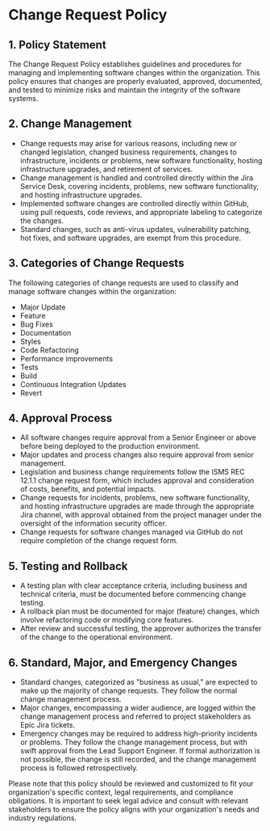 # Change Request Policy

## 1. Policy Statement

The Change Request Policy establishes guidelines and procedures for managing and implementing software changes within the organization. This policy ensures that changes are properly evaluated, approved, documented, and tested to minimize risks and maintain the integrity of the software systems.

## 2. Change Management

- Change requests may arise for various reasons, including new or changed legislation, changed business requirements, changes to infrastructure, incidents or problems, new software functionality, hosting infrastructure upgrades, and retirement of services.
- Change management is handled and controlled directly within the Jira Service Desk, covering incidents, problems, new software functionality, and hosting infrastructure upgrades.
- Implemented software changes are controlled directly within GitHub, using pull requests, code reviews, and appropriate labeling to categorize the changes.
- Standard changes, such as anti-virus updates, vulnerability patching, hot fixes, and software upgrades, are exempt from this procedure.

## 3. Categories of Change Requests

The following categories of change requests are used to classify and manage software changes within the organization:

- Major Update
- Feature
- Bug Fixes
- Documentation
- Styles
- Code Refactoring
- Performance improvements
- Tests
- Build
- Continuous Integration Updates
- Revert

## 4. Approval Process

- All software changes require approval from a Senior Engineer or above before being deployed to the production environment.
- Major updates and process changes also require approval from senior management.
- Legislation and business change requirements follow the ISMS REC 12.1.1 change request form, which includes approval and consideration of costs, benefits, and potential impacts.
- Change requests for incidents, problems, new software functionality, and hosting infrastructure upgrades are made through the appropriate Jira channel, with approval obtained from the project manager under the oversight of the information security officer.
- Change requests for software changes managed via GitHub do not require completion of the change request form.

## 5. Testing and Rollback

- A testing plan with clear acceptance criteria, including business and technical criteria, must be documented before commencing change testing.
- A rollback plan must be documented for major (feature) changes, which involve refactoring code or modifying core features.
- After review and successful testing, the approver authorizes the transfer of the change to the operational environment.

## 6. Standard, Major, and Emergency Changes

- Standard changes, categorized as "business as usual," are expected to make up the majority of change requests. They follow the normal change management process.
- Major changes, encompassing a wider audience, are logged within the change management process and referred to project stakeholders as Epic Jira tickets.
- Emergency changes may be required to address high-priority incidents or problems. They follow the change management process, but with swift approval from the Lead Support Engineer. If formal authorization is not possible, the change is still recorded, and the change management process is followed retrospectively.

Please note that this policy should be reviewed and customized to fit your organization's specific context, legal requirements, and compliance obligations. It is important to seek legal advice and consult with relevant stakeholders to ensure the policy aligns with your organization's needs and industry regulations.
